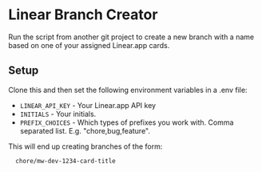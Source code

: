 # Linear Branch Creator

Run the script from another git project to create a new branch with a name based on one of your assigned Linear.app cards.

## Setup

Clone this and then set the following environment variables in a .env file:

- `LINEAR_API_KEY` - Your Linear.app API key
- `INITIALS` - Your initials.
- `PREFIX_CHOICES` - Which types of prefixes you work with. Comma separated list. E.g. "chore,bug,feature".

This will end up creating branches of the form:

```
  chore/mw-dev-1234-card-title
```
